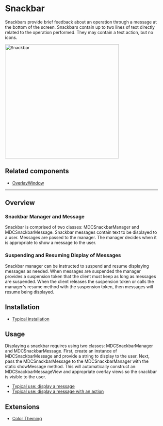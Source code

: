 # Snackbar

<!-- badges -->

Snackbars provide brief feedback about an operation through a message at the bottom of the screen.
Snackbars contain up to two lines of text directly related to the operation performed. They may
contain a text action, but no icons.

<div class="article__asset article__asset--screenshot">
  <img src="docs/assets/snackbar.png" alt="Snackbar" width="375">
</div>

<!-- design-and-api -->

## Related components

* [OverlayWindow](../../OverlayWindow)

<!-- toc -->

- - -

## Overview

### Snackbar Manager and Message

Snackbar is comprised of two classes: MDCSnackbarManager and MDCSnackbarMessage. Snackbar messages
contain text to be displayed to a user. Messages are passed to the manager. The manager decides when
it is appropriate to show a message to the user.

### Suspending and Resuming Display of Messages

Snackbar manager can be instructed to suspend and resume displaying messages as needed. When
messages are suspended the manager provides a suspension token that the client must keep as long as
messages are suspended. When the client releases the suspension token or calls the manager's resume
method with the suspension token, then messages will resume being displayed.

## Installation

- [Typical installation](../../../docs/component-installation.md)

## Usage

Displaying a snackbar requires using two classes: MDCSnackbarManager and MDCSnackbarMessage.
First, create an instance of MDCSnackbarMessage and provide a string to display to the user. Next,
pass the MDCSnackbarMessage to the MDCSnackbarManager with the static showMessage method. This will
automatically construct an MDCSnackbarMessageView and appropriate overlay views so the snackbar is
visible to the user.

- [Typical use: display a message](typical-use-display-a-message.md)
- [Typical use: display a message with an action](typical-use-display-a-message-with-action.md)

## Extensions

- [Color Theming](color-theming.md)

